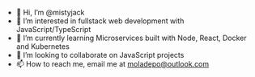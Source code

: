 - 👋 Hi, I’m @mistyjack
- 👀 I’m interested in fullstack web development with JavaScript/TypeScript
- 🌱 I’m currently learning Microservices built with Node, React, Docker and Kubernetes
- 💞️ I’m looking to collaborate on JavaScript projects
- 📫 How to reach me, email me at moladepo@outlook.com

<!---
mistyjack/mistyjack is a ✨ special ✨ repository because its `README.md` (this file) appears on your GitHub profile.
You can click the Preview link to take a look at your changes.
--->

